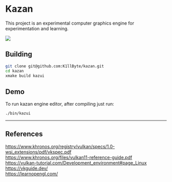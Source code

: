 # Kazan

This project is an experimental computer graphics engine for experimentation and learning.

<!--
- Computer Graphics
- Vulkan graphics API
- Game Engine Architectures
- Game development
-->

![](https://i.imgur.com/miT8j6t.png)
<!-- ![](https://i.imgur.com/u8C2qSc.png) -->

## Building

```sh
git clone git@github.com:K1llByte/kazan.git
cd kazan
xmake build kazui
```

## Demo

To run kazan engine editor, after compiling just run:
```sh
./bin/kazui
```


___
## References

https://www.khronos.org/registry/vulkan/specs/1.0-wsi_extensions/pdf/vkspec.pdf  
https://www.khronos.org/files/vulkan11-reference-guide.pdf  
https://vulkan-tutorial.com/Development_environment#page_Linux  
https://vkguide.dev/  
https://learnopengl.com/  